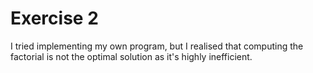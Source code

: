 # Exercise 2
I tried implementing my own program, but I realised that computing the factorial is not the optimal solution as it's highly inefficient. 
